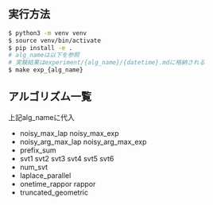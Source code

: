 ## 実行方法
```bash
$ python3 -m venv venv
$ source venv/bin/activate
$ pip install -e .
# alg_nameは以下を参照
# 実験結果はexperiment/{alg_name}/{datetime}.mdに格納される
$ make exp_{alg_name}
```

## アルゴリズム一覧
上記alg_nameに代入
- noisy_max_lap noisy_max_exp
- noisy_arg_max_lap noisy_arg_max_exp
- prefix_sum
- svt1 svt2 svt3 svt4 svt5 svt6 
- num_svt
- laplace_parallel
- onetime_rappor rappor
- truncated_geometric
